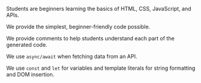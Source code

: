 Students are beginners learning the basics of HTML, CSS, JavaScript, and APIs.

We provide the simplest, beginner-friendly code possible.

We provide comments to help students understand each part of the generated code.

We use `async/await` when fetching data from an API.

We use `const` and `let` for variables and template literals for string formatting and DOM insertion.
